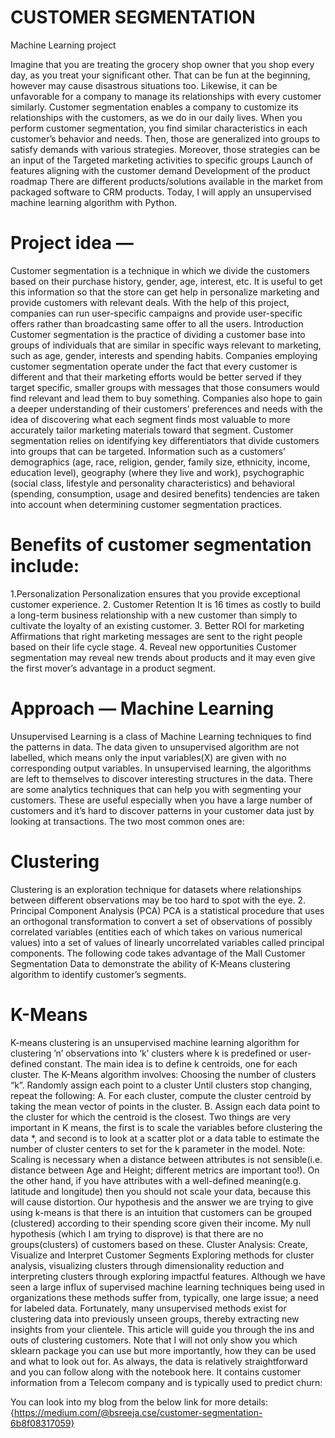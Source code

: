 # CUSTOMER SEGMENTATION
Machine Learning project



Imagine that you are treating the grocery shop owner that you shop every day, as you treat your significant other. That can be fun at the beginning, however may cause disastrous situations too. Likewise, it can be unfavorable for a company to manage its relationships with every customer similarly.
Customer segmentation enables a company to customize its relationships with the customers, as we do in our daily lives.
When you perform customer segmentation, you find similar characteristics in each customer’s behavior and needs. Then, those are generalized into groups to satisfy demands with various strategies. Moreover, those strategies can be an input of the
Targeted marketing activities to specific groups
Launch of features aligning with the customer demand
Development of the product roadmap
There are different products/solutions available in the market from packaged software to CRM products. Today, I will apply an unsupervised machine learning algorithm with Python.
# Project idea — 
Customer segmentation is a technique in which we divide the customers based on their purchase history, gender, age, interest, etc. It is useful to get this information so that the store can get help in personalize marketing and provide customers with relevant deals. With the help of this project, companies can run user-specific campaigns and provide user-specific offers rather than broadcasting same offer to all the users.
Introduction
Customer segmentation is the practice of dividing a customer base into groups of individuals that are similar in specific ways relevant to marketing, such as age, gender, interests and spending habits.
Companies employing customer segmentation operate under the fact that every customer is different and that their marketing efforts would be better served if they target specific, smaller groups with messages that those consumers would find relevant and lead them to buy something. Companies also hope to gain a deeper understanding of their customers’ preferences and needs with the idea of discovering what each segment finds most valuable to more accurately tailor marketing materials toward that segment.
Customer segmentation relies on identifying key differentiators that divide customers into groups that can be targeted. Information such as a customers’ demographics (age, race, religion, gender, family size, ethnicity, income, education level), geography (where they live and work), psychographic (social class, lifestyle and personality characteristics) and behavioral (spending, consumption, usage and desired benefits) tendencies are taken into account when determining customer segmentation practices.

# Benefits of customer segmentation include:

1.Personalization
Personalization ensures that you provide exceptional customer experience.
2. Customer Retention
It is 16 times as costly to build a long-term business relationship with a new customer than simply to cultivate the loyalty of an existing customer.
3. Better ROI for marketing
Affirmations that right marketing messages are sent to the right people based on their life cycle stage.
4. Reveal new opportunities
Customer segmentation may reveal new trends about products and it may even give the first mover’s advantage in a product segment.

# Approach — Machine Learning
Unsupervised Learning is a class of Machine Learning techniques to find the patterns in data. The data given to unsupervised algorithm are not labelled, which means only the input variables(X) are given with no corresponding output variables. In unsupervised learning, the algorithms are left to themselves to discover interesting structures in the data.
There are some analytics techniques that can help you with segmenting your customers. These are useful especially when you have a large number of customers and it’s hard to discover patterns in your customer data just by looking at transactions. The two most common ones are:

# Clustering
Clustering is an exploration technique for datasets where relationships between different observations may be too hard to spot with the eye.
2. Principal Component Analysis (PCA)
PCA is a statistical procedure that uses an orthogonal transformation to convert a set of observations of possibly correlated variables (entities each of which takes on various numerical values) into a set of values of linearly uncorrelated variables called principal components.
The following code takes advantage of the Mall Customer Segmentation Data to demonstrate the ability of K-Means clustering algorithm to identify customer’s segments.

# K-Means
K-means clustering is an unsupervised machine learning algorithm for clustering ’n’ observations into ‘k’ clusters where k is predefined or user-defined constant. The main idea is to define k centroids, one for each cluster.
The K-Means algorithm involves:
Choosing the number of clusters “k”.
Randomly assign each point to a cluster
Until clusters stop changing, repeat the following:
A. For each cluster, compute the cluster centroid by taking the mean vector of points in the cluster.
B. Assign each data point to the cluster for which the centroid is the closest.
Two things are very important in K means, the first is to scale the variables before clustering the data *, and second is to look at a scatter plot or a data table to estimate the number of cluster centers to set for the k parameter in the model.
Note: Scaling is necessary when a distance between attributes is not sensible(i.e. distance between Age and Height; different metrics are important too!). On the other hand, if you have attributes with a well-defined meaning(e.g. latitude and longitude) then you should not scale your data, because this will cause distortion.
Our hypothesis and the answer we are trying to give using k-means is that there is an intuition that customers can be grouped (clustered) according to their spending score given their income. My null hypothesis (which I am trying to disprove) is that there are no groups(clusters) of customers based on these.
Cluster Analysis: Create, Visualize and Interpret Customer Segments
Exploring methods for cluster analysis, visualizing clusters through dimensionality reduction and interpreting clusters through exploring impactful features.
Although we have seen a large influx of supervised machine learning techniques being used in organizations these methods suffer from, typically, one large issue; a need for labeled data. Fortunately, many unsupervised methods exist for clustering data into previously unseen groups, thereby extracting new insights from your clientele.
This article will guide you through the ins and outs of clustering customers. Note that I will not only show you which sklearn package you can use but more importantly, how they can be used and what to look out for.
As always, the data is relatively straightforward and you can follow along with the notebook here. It contains customer information from a Telecom company and is typically used to predict churn:

You can look into my blog from the below link for more details:
{https://medium.com/@bsreeja.cse/customer-segmentation-6b8f08317059}
